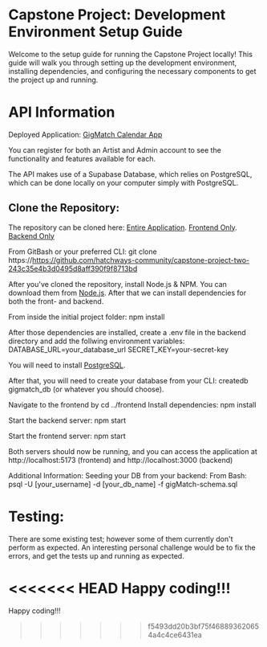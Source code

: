 # Capstone Project: Development Environment Setup Guide
Welcome to the setup guide for running the Capstone Project locally! This guide will walk you through setting up the development environment, installing dependencies, and configuring the necessary components to get the project up and running.

# API Information
Deployed Application: [GigMatch Calendar App](https://gigmatch-frontend-calendar-app.onrender.com)

You can register for both an Artist and Admin account to see the functionality and features available for each.

The API makes use of a Supabase Database, which relies on PostgreSQL, which can be done locally on your computer simply with PostgreSQL.

## Clone the Repository:
The repository can be cloned here:
[Entire Application](https://github.com/hatchways-community/capstone-project-two-243c35e4b3d0495d8aff390f9f8713bd).
[Frontend Only](https://github.com/clay-odell/GigMatch_Frontend_Calendar_App).
[Backend Only](https://github.com/clay-odell/GigMatch_Backend)

From GitBash or your preferred CLI: 
git clone https://https://github.com/hatchways-community/capstone-project-two-243c35e4b3d0495d8aff390f9f8713bd

After you've cloned the repository, install Node.js & NPM. You can download them from [Node.js](https://nodejs.org/). After that we can install dependencies for both the front- and backend.

From inside the initial project folder:
npm install

After those dependencies are installed, create a .env file in the backend directory and add the follwing environment variables:
DATABASE_URL=your_database_url
SECRET_KEY=your-secret-key

You will need to install [PostgreSQL](https://www.postgresql.org/download/).

After that, you will need to create your database from your CLI:
createdb gigmatch_db (or whatever you should choose).

Navigate to the frontend by cd ../frontend
Install dependencies: npm install

Start the backend server:
npm start

Start the frontend server:
npm start

Both servers should now be running, and you can access the application at http://localhost:5173 (frontend)
and http://localhost:3000 (backend)

Additional Information:
Seeding your DB from your backend:
From Bash:
psql -U [your_username] -d [your_db_name] -f gigMatch-schema.sql


# Testing:
There are some existing test; however some of them currently don't perform as expected. An interesting personal challenge would be to fix the errors, and get the tests up and running as expected.


<<<<<<< HEAD
Happy coding!!! 
=======
Happy coding!!! 
>>>>>>> f5493dd20b3bf75f468893620654a4c4ce6431ea
